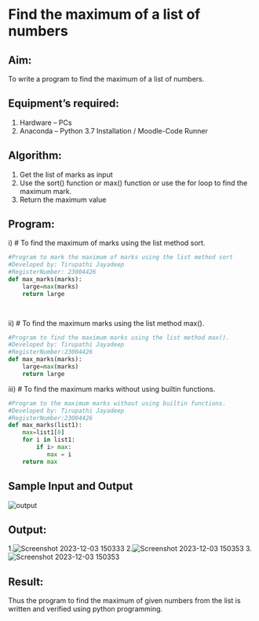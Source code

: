 # Find the maximum of a list of numbers
## Aim:
To write a program to find the maximum of a list of numbers.
## Equipment’s required:
1.	Hardware – PCs
2.	Anaconda – Python 3.7 Installation / Moodle-Code Runner
## Algorithm:
1.	Get the list of marks as input
2.	Use the sort() function or max() function or use the for loop to find the maximum mark.
3.	Return the maximum value
## Program:

i)	# To find the maximum of marks using the list method sort.
```Python
#Program to mark the maximum of marks using the list method sort
#Developed by: Tirupathi Jayadeep
#RegisterNumber: 23004426
def max_marks(marks):
    large=max(marks)
    return large
    



```

ii)	# To find the maximum marks using the list method max().
```Python
#Program to find the maximum marks using the list method max().
#Developed by: Tirupathi Jayadeep
#RegisterNumber:23004426 
def max_marks(marks):
    large=max(marks)
    return large


```

iii) # To find the maximum marks without using builtin functions.
```Python
#Program to the maximum marks without using builtin functions.
#Developed by: Tirupathi Jayadeep
#RegisterNumber:23004426  
def max_marks(list1):
    max=list1[0]
    for i in list1:
        if i> max:
           max = i
    return max


```
## Sample Input and Output
![output](./img/max_marks1.jpg) 

## Output:
1.![Screenshot 2023-12-03 150333](https://github.com/23004426/FindMaximum/assets/144979327/7fbe25ad-9cff-4987-88d4-8e6867eb4c33)
2.![Screenshot 2023-12-03 150353](https://github.com/23004426/FindMaximum/assets/144979327/c8323c2f-fa92-48e7-b47e-53fea54a83a4)
3.![Screenshot 2023-12-03 150353](https://github.com/23004426/FindMaximum/assets/144979327/65f75cb1-a369-4fdf-af7d-3262a7900eb8)

## Result:
Thus the program to find the maximum of given numbers from the list is written and verified using python programming.
